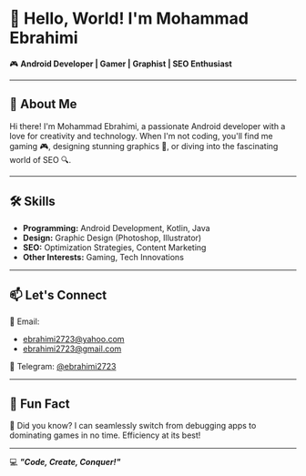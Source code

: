 # 👋 Hello, World! I'm Mohammad Ebrahimi  

🎮 **Android Developer | Gamer | Graphist | SEO Enthusiast**  

---

## 🌟 About Me  
Hi there! I'm Mohammad Ebrahimi, a passionate Android developer with a love for creativity and technology. When I'm not coding, you'll find me gaming 🎮, designing stunning graphics 🎨, or diving into the fascinating world of SEO 🔍.

---

## 🛠️ Skills  
- **Programming:** Android Development, Kotlin, Java  
- **Design:** Graphic Design (Photoshop, Illustrator)  
- **SEO:** Optimization Strategies, Content Marketing  
- **Other Interests:** Gaming, Tech Innovations  

---

## 📫 Let's Connect  
📧 Email:  
- [ebrahimi2723@yahoo.com](mailto:ebrahimi2723@yahoo.com)  
- [ebrahimi2723@gmail.com](mailto:ebrahimi2723@gmail.com)  

💬 Telegram: [@ebrahimi2723](https://t.me/ebrahimi2723)  

---

## 🚀 Fun Fact  
🌟 Did you know? I can seamlessly switch from debugging apps to dominating games in no time. Efficiency at its best!  

---

💻 **_"Code, Create, Conquer!"_**  

